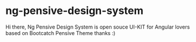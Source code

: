 # ng-pensive-design-system
Hi there, Ng Pensive Design System is open souce UI-KIT for Angular lovers based on Bootcatch Pensive Theme thanks :)

